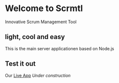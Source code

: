 # Welcome to Scrmtl

Innovative Scrum Management Tool

## light, cool and easy

This is the main server applicationen based on Node.js

## Test it out

Our [Live App](https://huskyre.github.io/scrmtl) *Under construction*
